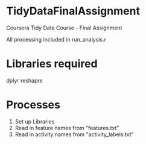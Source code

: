# TidyDataFinalAssignment
Coursera Tidy Data Course - Final Assignment

All processing included in run_analysis.r

# Libraries required
dplyr
reshapre

# Processes
1. Set up Libraries
2. Read in feature names from "features.txt"
3. Read in activity names from "activity_labels.txt"


